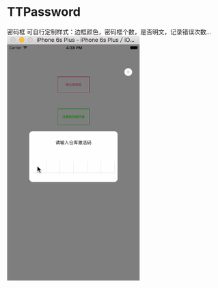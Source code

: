 # TTPassword
密码框
可自行定制样式：边框颜色，密码框个数，是否明文，记录错误次数...
![image](https://raw.githubusercontent.com/ttcloud/TTPassword/master/animation.gif)
